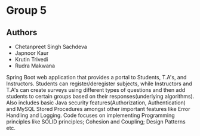 # Group 5
## Authors

- Chetanpreet Singh Sachdeva
- Japnoor Kaur
- Krutin Trivedi
- Rudra Makwana

Spring Boot web application that provides a portal to Students, T.A's, and Instructors. Students can register/deregister subjects, while Instructors and T.A's can create surveys using different types of questions and then add students to certain groups based on their responses(underlying algorithms). Also includes basic Java security features(Authorization, Authentication) and MySQL Stored Procedures amongst other important features like Error Handling and Logging.
Code focuses on implementing Programming principles like SOLID principles; Cohesion and Coupling; Design Patterns etc.
